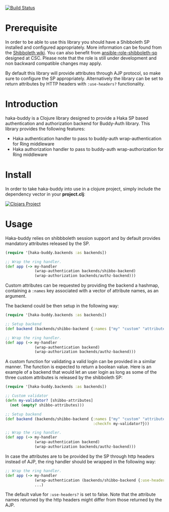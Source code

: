 [![Build Status](https://travis-ci.org/CSCfi/haka-buddy.svg?branch=master)](https://travis-ci.org/CSCfi/haka-buddy)
# Prerequisite

In order to be able to use this library you should have a Shibboleth SP installed and configured appropriately. More information can be found from the [Shibboleth wiki](https://wiki.shibboleth.net/confluence/display/SHIB2). You can also benefit from [ansible-role-shibboleth-sp](//github.com/CSCfi/ansible-role-shibboleth-sp) designed at CSC. Please note that the role is still under development and non backward compatible changes may apply.

By default this library will provide attributes through AJP protocol, so make sure to configure the SP appropriately. Alternatively the library can be set to return attributes by HTTP headers with `:use-headers?` functionality.

# Introduction

haka-buddy is a Clojure library designed to provide a Haka SP based authentication and authorization backend for Buddy-Auth library. This library provides the following features:
* Haka authentication handler to pass to buddy-auth wrap-authentication for Ring middleware
* Haka authorization handler to pass to buddy-auth wrap-authorization for Ring middleware

# Install

In order to take haka-buddy into use in a clojure project, simply include the dependency vector in your **project.clj**:

[![Clojars Project](https://img.shields.io/clojars/v/haka-buddy.svg)](https://clojars.org/haka-buddy)

# Usage

Haka-buddy relies on shibbboleth session support and by default provides mandatory attributes released by the SP.

```clojure
(require '[haka-buddy.backends :as backends])

;; Wrap the ring handler.
(def app (-> my-handler
             (wrap-authentication backends/shibbo-backend)
             (wrap-authorization backends/authz-backend)))
```

Custom attributes can be requested by providing the backend a hashmap, containing a `:names` key associated with a vector of attribute names, as an argument.

The backend could be then setup in the following way:

```clojure
(require '[haka-buddy.backends :as backends])

;; Setup backend
(def backend (backends/shibbo-backend {:names ["my" "custom" "attributes"]}))

;; Wrap the ring handler.
(def app (-> my-handler
             (wrap-authentication backend)
             (wrap-authorization backends/authz-backend)))
```

A custom function for validating a valid login can be provided in a similar manner. The function is expected to return a boolean value. Here is an example of a backend that would let an user login as long as some of the three custom attributes is released by the shibboleth SP:

```clojure
(require '[haka-buddy.backends :as backends])

;; Custom validator
(defn my-validator? [shibbo-attributes]
  (not (empty? shibbo-attributes)))

;; Setup backend
(def backend (backends/shibbo-backend {:names ["my" "custom" "attributes"]
                                       :checkfn my-validator?}))

;; Wrap the ring handler.
(def app (-> my-handler
             (wrap-authentication backend)
             (wrap-authorization backends/authz-backend)))
```

In case the attributes are to be provided by the SP through http headers instead of AJP, the ring handler should be wrapped in the following way:

```clojure
;; Wrap the ring handler.
(def app (-> my-handler
             (wrap-authentication (backends/shibbo-backend {:use-headers? true}))
             ...)
```
The default value for `:use-headers?` is set to false. Note that the attribute names returned by the http headers might differ from those returned by the AJP.
